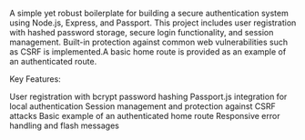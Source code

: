 A simple yet robust boilerplate for building a secure authentication system
using Node.js, Express, and Passport. This project includes user registration with hashed password storage,
secure login functionality, and session management. Built-in protection against common web vulnerabilities such as
CSRF is implemented.A basic home route is provided as an example of an authenticated route.


Key Features:

User registration with bcrypt password hashing
Passport.js integration for local authentication
Session management and protection against CSRF attacks
Basic example of an authenticated home route
Responsive error handling and flash messages
